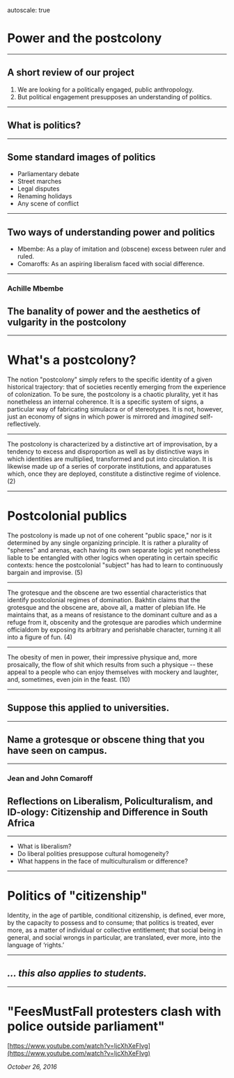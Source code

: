 autoscale: true

# Power and the postcolony

---

## A short review of our project

1. We are looking for a politically engaged, public anthropology.
2. But political engagement presupposes an understanding of politics.

---

## What is politics?

---

## Some standard images of politics

- Parliamentary debate
- Street marches
- Legal disputes
- Renaming holidays
- Any scene of conflict

---

## Two ways of understanding power and politics

- Mbembe: As a play of imitation and (obscene) excess between ruler and ruled.
- Comaroffs: As an aspiring liberalism faced with social difference.

---

### Achille Mbembe
## The banality of power and the aesthetics of vulgarity in the postcolony

---

# What's a postcolony?

The notion "postcolony" simply refers to the specific identity of a given historical trajectory: that of societies recently emerging from the experience of colonization. To be sure, the postcolony is a chaotic plurality, yet it has nonetheless an internal coherence. It is a specific system of signs, a particular way of fabricating simulacra or of stereotypes. It is not, however, just an economy of signs in which power is mirrored and *imagined* self-reflectively.

---

The postcolony is characterized by a distinctive art of improvisation, by a tendency to excess and disproportion as well as by distinctive ways in which identities are multiplied, transformed and put into circulation. It is likewise made up of a series of corporate institutions, and apparatuses which, once they are deployed, constitute a distinctive regime of violence. (2)

---

# Postcolonial publics

The postcolony is made up not of one coherent "public space," nor is it determined by any single organizing principle. It is rather a plurality of "spheres" and arenas, each having its own separate logic yet nonetheless liable to be entangled with other logics when operating in certain specific contexts: hence the postcolonial "subject" has had to learn to continuously bargain and improvise. (5)

---

The grotesque and the obscene are two essential characteristics that identify postcolonial regimes of domination. Bakhtin claims that the grotesque and the obscene are, above all, a matter of plebian life. He maintains that, as a means of resistance to the dominant culture and as a refuge from it, obscenity and the grotesque are parodies which undermine officialdom by exposing its arbitrary and perishable character, turning it all into a figure of fun. (4)

---

The obesity of men in power, their impressive physique and, more prosaically, the flow of shit which results from such a physique -- these appeal to a people who can enjoy themselves with mockery and laughter, and, sometimes, even join in the feast. (10)

---

## Suppose this applied to universities.

---

## Name a grotesque or obscene thing that you have seen on campus.

---

### Jean and John Comaroff
## Reflections on Liberalism, Policulturalism, and ID-ology: Citizenship and Difference in South Africa

---

- What is liberalism?
- Do liberal polities presuppose cultural homogeneity?
- What happens in the face of multiculturalism or difference?

---

# Politics of "citizenship"

Identity, in the age of partible, conditional citizenship, is defined, ever more, by the capacity to possess and to consume; that politics is treated, ever more, as a matter of individual or collective entitlement; that social being in general, and social wrongs in particular, are translated, ever more, into the language of ‘rights.’

---

## *... this also applies to students.*

---

# "FeesMustFall protesters clash with police outside parliament"

[https://www.youtube.com/watch?v=ljcXhXeFIvg](https://www.youtube.com/watch?v=ljcXhXeFIvg)

*October 26, 2016*